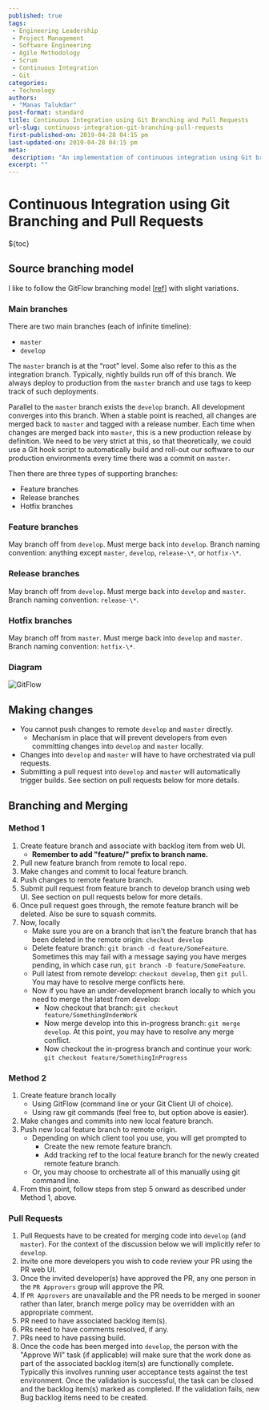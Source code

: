 ```yaml
---
published: true
tags:
 - Engineering Leadership
 - Project Management
 - Software Engineering
 - Agile Methodology
 - Scrum
 - Continuous Integration
 - Git
categories:
 - Technology
authors:
 - "Manas Talukdar"
post-format: standard
title: Continuous Integration using Git Branching and Pull Requests
url-slug: continuous-integration-git-branching-pull-requests
first-published-on: 2019-04-28 04:15 pm
last-updated-on: 2019-04-28 04:15 pm
meta:
 description: "An implementation of continuous integration using Git branching and pull requests."
excerpt: ""
---
```


# Continuous Integration using Git Branching and Pull Requests

${toc}

## Source branching model

I like to follow the GitFlow branching model \[[ref](http://nvie.com/posts/a-successful-git-branching-model/)\] with slight variations.

### Main branches

There are two main branches (each of infinite timeline):

- `master`
- `develop`

The `master` branch is at the “root” level. Some also refer to this as the integration branch. Typically, nightly builds run off of this branch. We always deploy to production from the `master` branch and use tags to keep track of such deployments.

Parallel to the `master` branch exists the `develop` branch. All development converges into this branch. When a stable point is reached, all changes are merged back to `master` and tagged with a release number. Each time when changes are merged back into `master`, this is a new production release by definition. We need to be very strict at this, so that theoretically, we could use a Git hook script to automatically build and roll-out our software to our production environments every time there was a commit on `master`.

Then there are three types of supporting branches:

- Feature branches
- Release branches
- Hotfix branches

### Feature branches

May branch off from `develop`. Must merge back into `develop`. Branch naming
convention: anything except `master`, `develop`, `release-\*`, or `hotfix-\*`.

### Release branches

May branch off from `develop`. Must merge back into `develop` and `master`. Branch naming convention: `release-\*`.

### Hotfix branches

May branch off from `master`. Must merge back into `develop` and `master`. Branch naming convention: `hotfix-\*`.

### Diagram

![GitFlow](http://nvie.com/img/git-model@2x.png)

## Making changes

- You cannot push changes to remote `develop` and `master` directly.
  - Mechanism in place that will prevent developers from even committing changes into `develop` and `master` locally.
- Changes into `develop` and `master` will have to have orchestrated via pull requests.
- Submitting a pull request into `develop` and `master` will automatically trigger builds. See section on pull requests below for more details.

## Branching and Merging

### Method 1

1. Create feature branch and associate with backlog item from web UI.
    - **Remember to add "feature/" prefix to branch name.**
1. Pull new feature branch from remote to local repo.
1. Make changes and commit to local feature branch.
1. Push changes to remote feature branch.
1. Submit pull request from feature branch to develop branch using web UI. See section on pull requests below for more details.
1. Once pull request goes through, the remote feature branch will be deleted. Also be sure to squash commits.
1. Now, locally
    - Make sure you are on a branch that isn't the feature branch that has been deleted in the remote origin: `checkout develop`
    - Delete feature branch: `git branch -d feature/SomeFeature`. Sometimes this may fail with a message saying you have merges pending, in which case run, `git branch -D feature/SomeFeature`.
    - Pull latest from remote develop: `checkout develop`, then `git pull`. You may have to resolve merge conflicts here.
    - Now if you have an under-development branch locally to which you need to merge the latest from develop:
        - Now checkout that branch: `git checkout feature/SomethingUnderWork`
        - Now merge develop into this in-progress branch: `git merge develop`. At this point, you may have to resolve any merge conflict.
        - Now checkout the in-progress branch and continue your work: `git checkout feature/SomethingInProgress`

### Method 2

1. Create feature branch locally
    - Using GitFlow (command line or your Git Client UI of choice).
    - Using raw git commands (feel free to, but option above is easier).
1. Make changes and commits into new local feature branch.
1. Push new local feature branch to remote origin.
    - Depending on which client tool you use, you will get prompted to
        - Create the new remote feature branch.
        - Add tracking ref to the local feature branch for the newly created remote feature branch.
    - Or, you may choose to orchestrate all of this manually using git command line.
1. From this point, follow steps from step 5 onward as described under Method 1, above.

### Pull Requests

1. Pull Requests have to be created for merging code into `develop` (and `master`). For the context of the discussion below we will implicitly refer to `develop`.
1. Invite one more developers you wish to code review your PR using the PR web UI.
1. Once the invited developer(s) have approved the PR, any one person in the `PR Approvers` group will approve the PR.
1. If `PR Approvers` are unavailable and the PR needs to be merged in sooner rather than later, branch merge policy may be overridden with an appropriate comment.
1. PR need to have associated backlog item(s).
1. PRs need to have comments resolved, if any.
1. PRs need to have passing build.
1. Once the code has been merged into `develop`, the person with the "Approve WI" task (if applicable) will make sure that the work done as part of the associated backlog item(s) are functionally complete. Typically this involves running user acceptance tests against the test environment. Once the validation is successful, the task can be closed and the backlog item(s) marked as completed. If the validation fails, new Bug backlog items need to be created.
